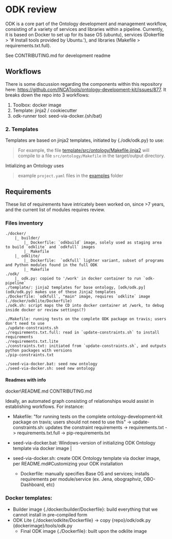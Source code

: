 # ODK review

ODK is a core part of the Ontology development and management workflow, consisting of a variety of services and libraries within a pipeline. Currently, it is based on Docker to set up for its base OS (ubuntu), services (Dokerfile > '# Install tools provided by Ubuntu.'), and libraries (Makefile > requirements.txt.full).

See CONTRIBUTING.md for development readme

## Workflows

There is some discussion regarding the components within this repository here: https://github.com/INCATools/ontology-development-kit/issues/877. It breaks down the repo into 3 workflows:

1. Toolbox: docker image
2. Template: jinja2 / cookiecutter
3. odk-runner tool: seed-via-docker.{sh/bat}

### 2. Templates

Templates are based on jinja2 templates, initiated by {./odk/odk.py} to use:

> For example, the file
> [template/src/ontology/Makefile.jinja2](template/src/ontology/Makefile.jinja2)
> will compile to a file `src/ontology/Makefile` in the target/output
> directory.

Intializing an Ontology uses

> example `project.yaml` files in the
> [examples](examples) folder

## Requirements

These list of requirements have intricately been worked on, since >7 years, and the current list of modules requires review.

### Files inventory

    ./docker/
        |_ builder/
            |_ Dockerfile: `odkbuild` image, solely used as staging area to build `odklite` and `odkfull` images
            |_ Makefile
        |_ odklite/
            |_ Dockerfile:  `odkfull` lighter variant, subset of programs and Python modules found in the full ODK
            |_ Makefile
    ./odk/
        |_ odk.py: copied to '/work' in docker container to run `odk-pipeline`
    ./template/: jinja2 templates for base ontology, [odk/odk.py](odk/odk.py) makes use of these Jinja2 templates
    ./Dockerfile: `odkfull`, "main" image, requires `odklite` image (./docker/odklite/Dockerfile)
    ./odk.sh: script maps the CD into docker container at /work, to debug inside docker or review settings(?)

    ./Makefile: running tests on the complete ODK package on travis; users don't need to use
    ./update-constraints.sh
    ./requirements.txt.full: read in `update-constraints.sh` to install requirements
    ./requirements.txt.lite
    ./constraints.txt: initiated from `update-constraints.sh`, and outputs python packages with versions
    ./pip-constraints.txt
    
    ./seed-via-docker.bat: seed new ontology
    ./seed-via-docker.sh: seed new ontology

#### Readmes with info
docker\README.md
CONTRIBUTING.md

Ideally, an automated graph consisting of relationships would assist in establishing workflows.
For instance:

- Makefile: "for running tests on the complete ontology-development-kit package on travis; users should not need to use this"
    -> update-constraints.sh: updates the constraint requirements
        -> requirements.txt
            -> requirements.txt.full
        -> pip-requirements.txt

 - seed-via-docker.bat: Windows-version of initializing ODK Ontology template via docker image
|
 - seed-via-docker.sh: create ODK Ontology template via docker image, per README.md#Customizing your ODK installation
    - Dockerfile: manually specifies Base OS and services; installs requirements per module/service (ex. Jena, obographviz, OBO-Dashboard, etc)


### Docker templates:
- Builder image {./docker/builder/Dockerfile}: build everything that we cannot install in pre-compiled form
- ODK Lite {./docker/odklite/Dockerfile}
    -> copy {repo}/odk/odk.py {dockerimage}/tools/odk.py
    - Final ODK image {./Dockerfile}: built upon the odklite image
